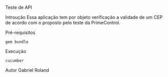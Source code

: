 Teste de API

Introução
Essa aplicação tem por objeto verificação a validade de um CEP de acordo com o proposto pelo teste da PrimeControl.

Pré-requisitos
```
gem bundle
```
Execução
```
cucumber
```
Autor
Gabriel Roland